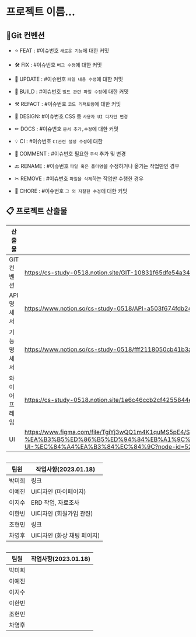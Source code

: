 # 프로젝트 이름...

## 📌Git 컨벤션

- ⭐ FEAT : #이슈번호 `새로운 기능`에 대한 커밋

- 🛠 FIX : #이슈번호 `버그 수정`에 대한 커밋

- 📝 UPDATE : #이슈번호 `파일 내용 수정`에 대한 커밋

- 🧱 BUILD : #이슈번호 `빌드 관련 파일 수정`에 대한 커밋

- ⚒ REFACT : #이슈번호 `코드 리팩토링`에 대한 커밋

- 🎨 DESIGN: #이슈번호 CSS 등 `사용자 UI 디자인 변경`

- ✏ DOCS : #이슈번호 `문서 추가,수정`에 대한 커밋

- 💡 CI : #이슈번호 `CI관련 설정 수정`에 대한

- 💬 COMMENT : #이슈번호 필요한 `주석` 추가 및 변경

- 🔙 RENAME : #이슈번호 `파일 혹은 폴더명`을 수정하거나 옮기는 작업만인 경우

- ✂ REMOVE : #이슈번호 `파일을 삭제`하는 작업만 수행한 경우

- 👏 CHORE : #이슈번호 `그 외 자잘한 수정`에 대한 커밋

## 📋 프로젝트 산출물

| 산출물     | 링크                                                                                                                                                                                                                             |
| ------- | ------------------------------------------------------------------------------------------------------------------------------------------------------------------------------------------------------------------------------ |
| GIT 컨벤션 | https://cs-study-0518.notion.site/GIT-10831f65dfe54a34aead883402303b6f                                                                                                                                                         |
| API 명세서 | https://www.notion.so/cs-study-0518/API-a503f674fdb24bda81c59c061a53a438                                                                                                                                                       |
| 기능명세서   | https://www.notion.so/cs-study-0518/fff2118050cb41b3a7e912a126972f1c                                                                                                                                                           |
| 와이어프레임  | https://cs-study-0518.notion.site/1e6c46ccb2cf4255844e8e954bd06cf8                                                                                                                                                             |
| UI      | https://www.figma.com/file/TgiYj3wQQ1m4K1quMS5pE4/SSAFY-A408%ED%8C%80-%EA%B3%B5%ED%86%B5%ED%94%84%EB%A1%9C%EC%A0%9D%ED%8A%B8(%EC%9B%B9%EA%B8%B0%EC%88%A0)-UI-%EC%84%A4%EA%B3%84%EC%84%9C?node-id=52%3A364&t=H7rcDXAhVfu6GGXk-0 |

## 

| 팀원  | 작업사항(2023.01.18)  |
| --- | ----------------- |
| 박미희 | 링크                |
| 이예진 | UI디자인 (마이페이지)     |
| 이지수 | ERD 작업, 자료조사               |
| 이한빈 | UI디자인 (회원가입 관련)                 |
| 조현민 | 링크                |
| 차영후 | UI디자인 (화상 채팅 페이지) |


## 

| 팀원  | 작업사항(2023.01.18)  |
| --- | ----------------- |
| 박미희 |     |
| 이예진 |     |
| 이지수 |               |
| 이한빈 |                  |
| 조현민 |                 |
| 차영후 |  |
